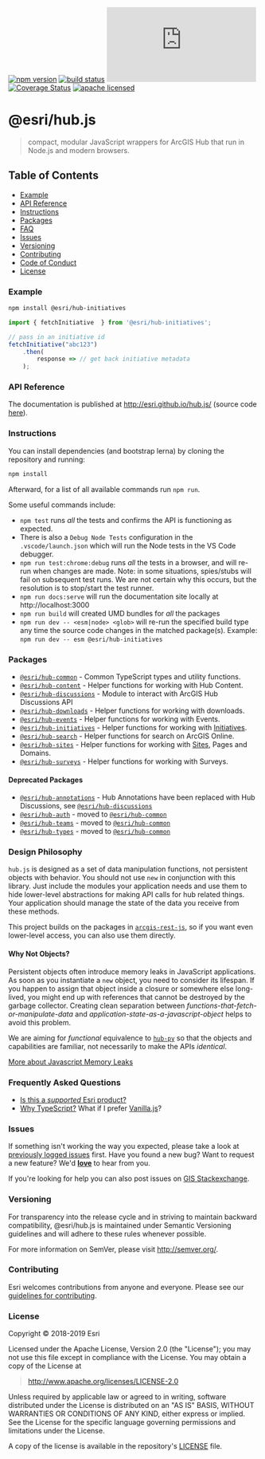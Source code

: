 [![npm version][npm-img]][npm-url]
[![build status][travis-img]][travis-url]
[![gzip bundle size][gzip-image]][npm-url]
[![Coverage Status][coverage-img]][coverage-url]
[![apache licensed][license-img]][license-url]

[npm-img]: https://img.shields.io/npm/v/@esri/hub-initiatives.svg?style=flat-square
[npm-url]: https://www.npmjs.com/package/@esri/hub-initiatives
[travis-img]: https://img.shields.io/travis/Esri/hub.js/master.svg?style=flat-square
[travis-url]: https://travis-ci.org/Esri/hub.js
[coverage-img]: https://codecov.io/gh/Esri/hub.js/branch/master/graph/badge.svg
[coverage-url]: https://codecov.io/gh/Esri/hub.js
[license-img]: https://img.shields.io/badge/license-Apache%202.0-orange.svg?style=flat-square
[license-url]: #license
[gzip-image]: https://img.badgesize.io/https://unpkg.com/@esri/hub-common/dist/umd/common.umd.min.js?compression=gzip

# @esri/hub.js

> compact, modular JavaScript wrappers for ArcGIS Hub that run in Node.js and modern browsers.

## Table of Contents

- [Example](#example)
- [API Reference](#api-reference)
- [Instructions](#instructions)
- [Packages](#packages)
- [FAQ](#frequently-asked-questions)
- [Issues](#issues)
- [Versioning](#versioning)
- [Contributing](#contributing)
- [Code of Conduct](/CODE_OF_CONDUCT.md)
- [License](#license)

### Example

```bash
npm install @esri/hub-initiatives
```

```js
import { fetchInitiative  } from '@esri/hub-initiatives';

// pass in an initiative id
fetchInitiative("abc123")
    .then(
        response => // get back initiative metadata
    );
```

### API Reference

The documentation is published at http://esri.github.io/hub.js/ (source code [here](/docs/src)).

### Instructions

You can install dependencies (and bootstrap lerna) by cloning the repository and running:

```bash
npm install
```

Afterward, for a list of all available commands run `npm run`.

Some useful commands include:

- `npm test` runs _all_ the tests and confirms the API is functioning as expected.
- There is also a `Debug Node Tests` configuration in the `.vscode/launch.json` which will run the Node tests in the VS Code debugger.
- `npm run test:chrome:debug` runs _all_ the tests in a browser, and will re-run when changes are made. Note: in some situations, spies/stubs will fail on subsequent test runs. We are not certain why this occurs, but the resolution is to stop/start the test runner.
- `npm run docs:serve` will run the documentation site locally at http://localhost:3000
- `npm run build` will created UMD bundles for _all_ the packages
- `npm run dev -- <esm|node> <glob>` will re-run the specified build type any time the source code changes in the matched package(s). Example: `npm run dev -- esm @esri/hub-initiatives`

### Packages

- [`@esri/hub-common`](./packages/common) - Common TypeScript types and utility functions.
- [`@esri/hub-content`](./packages/content) - Helper functions for working with Hub Content.
- [`@esri/hub-discussions`](./packages/discussions) - Module to interact with ArcGIS Hub Discussions API
- [`@esri/hub-downloads`](./packages/downloads) - Helper functions for working with downloads.
- [`@esri/hub-events`](./packages/events) - Helper functions for working with Events.
- [`@esri/hub-initiatives`](./packages/initiatives) - Helper functions for working with [Initiatives](http://doc.arcgis.com/en/hub/initiatives/initiatives-overview.htm).
- [`@esri/hub-search`](./packages/search) - Helper functions for search on ArcGIS Online.
- [`@esri/hub-sites`](./packages/sites) - Helper functions for working with [Sites](http://doc.arcgis.com/en/hub/sites/create-a-hub-site.htm), Pages and Domains.
- [`@esri/hub-surveys`](./packages/surveys) - Helper functions for working with Surveys.

#### Deprecated Packages

- [`@esri/hub-annotations`](https://github.com/Esri/hub.js/tree/cee44463c5cbf616abdb7786551d72a7792bb3c4/packages/annotations) - Hub Annotations have been replaced with Hub Discussions, see [`@esri/hub-discussions`](./packages/discussions)
- [`@esri/hub-auth`](https://github.com/Esri/hub.js/tree/v6.10.0/packages/auth) - moved to [`@esri/hub-common`](./packages/common)
- [`@esri/hub-teams`](https://github.com/Esri/hub.js/tree/1290da6bae03f66b9b74c797932b88a395371573/packages/teams) - moved to [`@esri/hub-common`](./packages/common)
- [`@esri/hub-types`](https://github.com/Esri/hub.js/tree/v6.10.0/packages/types) - moved to [`@esri/hub-common`](./packages/common)

### Design Philosophy

`hub.js` is designed as a set of data manipulation functions, not persistent objects with behavior. You should not use `new` in conjunction with this library. Just include the modules your application needs and use them to hide lower-level abstractions for making API calls for hub related things. Your application should manage the state of the data you receive from these methods.

This project builds on the packages in [`arcgis-rest-js`](https://esri.github.io/arcgis-rest-js), so if you want even lower-level access, you can also use them directly.

#### Why Not Objects?

Persistent objects often introduce memory leaks in JavaScript applications. As soon as you instantiate a `new` object, you need to consider its lifespan. If you happen to assign that object inside a closure or somewhere else long-lived, you might end up with references that cannot be destroyed by the garbage collector. Creating clean separation between _functions-that-fetch-or-manipulate-data_ and _application-state-as-a-javascript-object_ helps to avoid this problem.

We are aiming for _functional_ equivalence to [`hub-py`](https://github.com/esridc/hub-py) so that the objects and capabilities are familiar, not necessarily to make the APIs _identical_.

[More about Javascript Memory Leaks](https://auth0.com/blog/four-types-of-leaks-in-your-javascript-code-and-how-to-get-rid-of-them/)

### Frequently Asked Questions

- [Is this a _supported_ Esri product?](docs/FAQ.md#is-this-a-supported-esri-product)
- [Why TypeScript?](docs/FAQ.md#why-typescript) What if I prefer [Vanilla.js](https://stackoverflow.com/questions/20435653/what-is-vanillajs)?

### Issues

If something isn't working the way you expected, please take a look at [previously logged issues](https://github.com/Esri/hub.js/issues) first. Have you found a new bug? Want to request a new feature? We'd [**love**](https://github.com/Esri/hub.js/issues/new) to hear from you.

If you're looking for help you can also post issues on [GIS Stackexchange](http://gis.stackexchange.com/questions/ask?tags=esri-oss).

### Versioning

For transparency into the release cycle and in striving to maintain backward compatibility, @esri/hub.js is maintained under Semantic Versioning guidelines and will adhere to these rules whenever possible.

For more information on SemVer, please visit <http://semver.org/>.

### Contributing

Esri welcomes contributions from anyone and everyone. Please see our [guidelines for contributing](./docs/CONTRIBUTING.md).

### License

Copyright &copy; 2018-2019 Esri

Licensed under the Apache License, Version 2.0 (the "License");
you may not use this file except in compliance with the License.
You may obtain a copy of the License at

> http://www.apache.org/licenses/LICENSE-2.0

Unless required by applicable law or agreed to in writing, software
distributed under the License is distributed on an "AS IS" BASIS,
WITHOUT WARRANTIES OR CONDITIONS OF ANY KIND, either express or implied.
See the License for the specific language governing permissions and
limitations under the License.

A copy of the license is available in the repository's [LICENSE](./LICENSE) file.
